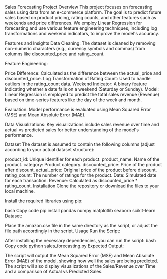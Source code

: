 

Sales Forecasting Project
Overview
This project focuses on forecasting sales using data from an e-commerce platform. The goal is to predict future sales based on product pricing, rating counts, and other features such as weekends and price differences. We employ Linear Regression for forecasting and use various feature engineering techniques, including log transformations and weekend indicators, to improve the model's accuracy.

Features and Insights
Data Cleaning: The dataset is cleaned by removing non-numeric characters (e.g., currency symbols and commas) from columns like discounted_price and rating_count.

Feature Engineering:

Price Difference: Calculated as the difference between the actual_price and discounted_price.
Log Transformation of Rating Count: Used to handle outliers in the rating_count data.
Weekend Indicator: A binary feature indicating whether a date falls on a weekend (Saturday or Sunday).
Model: Linear Regression is employed to predict the total sales revenue (Revenue) based on time-series features like the day of the week and month.

Evaluation: Model performance is evaluated using Mean Squared Error (MSE) and Mean Absolute Error (MAE).

Data Visualizations: Key visualizations include sales revenue over time and actual vs predicted sales for better understanding of the model's performance.

Dataset
The dataset is assumed to contain the following columns (adjust according to your actual dataset structure):

product_id: Unique identifier for each product.
product_name: Name of the product.
category: Product category.
discounted_price: Price of the product after discount.
actual_price: Original price of the product before discount.
rating_count: The number of ratings for the product.
Date: Simulated date for each transaction.
Revenue: Calculated as discounted_price * rating_count.
Installation
Clone the repository or download the files to your local machine.

Install the required libraries using pip:

bash
Copy code
pip install pandas numpy matplotlib seaborn scikit-learn
Dataset:

Place the amazon.csv file in the same directory as the script, or adjust the file path accordingly in the script.
Usage
Run the Script:

After installing the necessary dependencies, you can run the script:
bash
Copy code
python sales_forecasting.py
Expected Output:

The script will output the Mean Squared Error (MSE) and Mean Absolute Error (MAE) of the model, showing how well the sales are being predicted.
The script will also display visualizations of the Sales/Revenue over Time and a comparison of Actual vs Predicted Sales.
